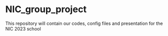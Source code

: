 # NIC_group_project
This repository will contain our codes, config files and presentation for the NIC 2023 school

